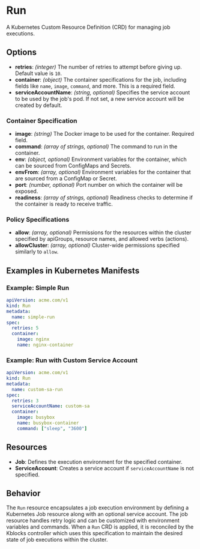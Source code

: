 # Run
A Kubernetes Custom Resource Definition (CRD) for managing job executions.

## Options

- **retries**: *(integer)* The number of retries to attempt before giving up. Default value is `10`.
- **container**: *(object)* The container specifications for the job, including fields like `name`, `image`, `command`, and more. This is a required field.
- **serviceAccountName**: *(string, optional)* Specifies the service account to be used by the job's pod. If not set, a new service account will be created by default.

### Container Specification
- **image**: *(string)* The Docker image to be used for the container. Required field.
- **command**: *(array of strings, optional)* The command to run in the container.
- **env**: *(object, optional)* Environment variables for the container, which can be sourced from ConfigMaps and Secrets.
- **envFrom**: *(array, optional)* Environment variables for the container that are sourced from a ConfigMap or Secret.
- **port**: *(number, optional)* Port number on which the container will be exposed.
- **readiness**: *(array of strings, optional)* Readiness checks to determine if the container is ready to receive traffic.

### Policy Specifications
- **allow**: *(array, optional)* Permissions for the resources within the cluster specified by apiGroups, resource names, and allowed verbs (actions).
- **allowCluster**: *(array, optional)* Cluster-wide permissions specified similarly to `allow`.

## Examples in Kubernetes Manifests

### Example: Simple Run
```yaml
apiVersion: acme.com/v1
kind: Run
metadata:
  name: simple-run
spec:
  retries: 5
  container:
    image: nginx
    name: nginx-container
```

### Example: Run with Custom Service Account
```yaml
apiVersion: acme.com/v1
kind: Run
metadata:
  name: custom-sa-run
spec:
  retries: 3
  serviceAccountName: custom-sa
  container:
    image: busybox
    name: busybox-container
    command: ["sleep", "3600"]
```

## Resources
- **Job**: Defines the execution environment for the specified container.
- **ServiceAccount**: Creates a service account if `serviceAccountName` is not specified.

## Behavior
The `Run` resource encapsulates a job execution environment by defining a Kubernetes Job resource along with an optional service account. The job resource handles retry logic and can be customized with environment variables and commands. When a `Run` CRD is applied, it is reconciled by the Kblocks controller which uses this specification to maintain the desired state of job executions within the cluster.